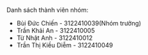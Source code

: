 Danh sách thành viên nhóm:
- Bùi Đức Chiến - 3122410039(Nhóm trưởng)
- Trần Khải An - 3122410005
- Từ Nhật Anh - 3122410012
- Trần Thị Kiều Diễm - 3122410049
